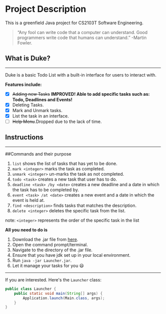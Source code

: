 # Project Description

This is a greenfield Java project for CS2103T Software Engineering.

>  “Any fool can write code that a computer can understand.
> Good programmers write code that humans can understand.”
> -Martin Fowler.

## What is Duke?
***
Duke is a basic Todo List with a built-in interface for users to interact with.

**Features include:**
- [x] ~~Adding new Tasks~~ **IMPROVED! Able to add specific tasks such as: Todo, Deadlines and Events!**
- [x] Deleting Tasks.
- [x] Mark and Unmark tasks.
- [x] List the task in an interface.
- [ ] ~~Help Menu~~.Dropped due to the lack of time.

## Instructions
***

##Commands and their purpose
1. ``list`` shows the list of tasks that has yet to be done.
2. ``mark <integer>`` marks the task as completed.
3. ``unmark <integer>`` un-marks the task as not completed.
4. ``todo <task>`` creates a new task that user has to do.
5. ``deadline <task> /by <date>`` creates a new deadline and a date in which the task has to be completed by.
6. ``event <task> /at <date>`` creates a new event and a date in which the event is held at.
7. ``find <description>`` finds tasks that matches the description.
8. ``delete <integer>`` deletes the specific task from the list.

note: `<integer>` represents the order of the specific task in the list

**All you need to do is**
1. Download the .jar file from [here](https://github.com/tandeshao/ip/releases/tag/shadowJar).
2. Open the command prompt/terminal.
3. Navigate to the directory of the .jar file.
4. Ensure that you have jdk set up in your local environment.
5. Run ``java -jar Launcher.jar``.
6. Let it manage your tasks for you 😃

***
If you are interested. Here's the ``Launcher`` class:
```java
public class Launcher {
    public static void main(String[] args) {
        Application.launch(Main.class, args);
    }
}
```